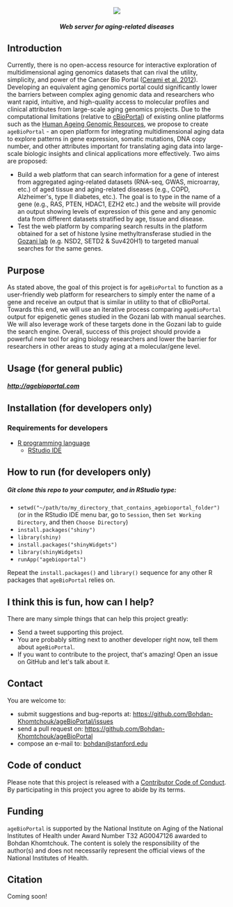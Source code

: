 <div align="center">

<img src="https://github.com/Bohdan-Khomtchouk/ageBioPortal/blob/master/ageBioPortal/www/ageBioPortal_logo_oval.png">

##### Web server for aging-related diseases

</div>

## Introduction
Currently, there is no open-access resource for interactive exploration of multidimensional aging genomics datasets that can rival the utility, simplicity, and power of the Cancer Bio Portal ([Cerami et al. 2012](https://www.ncbi.nlm.nih.gov/pmc/articles/PMC3956037/)). Developing an equivalent aging genomics portal could significantly lower the barriers between complex aging genomic data and researchers who want rapid, intuitive, and high-quality access to molecular profiles and clinical attributes from large-scale aging genomics projects. Due to the computational limitations (relative to [cBioPortal](https://github.com/cBioPortal/)) of existing online platforms such as the [Human Ageing Genomic Resources](http://genomics.senescence.info), we propose to create `ageBioPortal` - an open platform for integrating multidimensional aging data to explore patterns in gene expression, somatic mutations, DNA copy number, and other attributes important for translating aging data into large-scale biologic insights and clinical applications more effectively.  Two aims are proposed:

   * Build a web platform that can search information for a gene of interest from aggregated aging-related datasets (RNA-seq, GWAS, microarray, etc.) of aged tissue and aging-related diseases (e.g., COPD, Alzheimer's, type II diabetes, etc.).  The goal is to type in the name of a gene (e.g., RAS, PTEN, HDAC1, EZH2 etc.) and the website will provide an output showing levels of expression of this gene and any genomic data from different datasets stratified by age, tissue and disease.
  * Test the web platform by comparing search results in the platform obtained for a set of histone lysine methyltransferase studied in the [Gozani lab](https://web.stanford.edu/group/gozani/cgi-bin/gozanilab/) (e.g. NSD2, SETD2 & Suv420H1) to targeted manual searches for the same genes.
  
## Purpose
As stated above, the goal of this project is for `ageBioPortal` to function as a user-friendly web platform for researchers to simply enter the name of a gene and receive an output that is similar in utility to that of cBioPortal. Towards this end, we will use an iterative process comparing `ageBioPortal` output for epigenetic genes studied in the Gozani lab with manual searches. We will also leverage work of these targets done in the Gozani lab to guide the search engine. Overall, success of this project should provide a powerful new tool for aging biology researchers and lower the barrier for researchers in other areas to study aging at a molecular/gene level.

## Usage (for general public)

##### http://agebioportal.com 

## Installation (for developers only)

### Requirements for developers

* [R programming language](https://www.r-project.org)
  * [RStudio IDE](https://www.rstudio.com/products/rstudio/download/#download)

## How to run (for developers only)

##### Git clone this repo to your computer, and in RStudio type:
* `setwd("~/path/to/my_directory_that_contains_agebioportal_folder")` (or in the RStudio IDE menu bar, go to `Session`, then `Set Working Directory`, and then `Choose Directory`)
* `install.packages("shiny")`
* `library(shiny)`
* `install.packages("shinyWidgets")`
* `library(shinyWidgets)`
* `runApp("agebioportal")`

Repeat the `install.packages()` and `library()` sequence for any other R packages that `ageBioPortal` relies on. 

## I think this is fun, how can I help?
There are many simple things that can help this project greatly:

  * Send a tweet supporting this project.
  * You are probably sitting next to another developer right now, tell them about `ageBioPortal`.
  * If you want to contribute to the project, that's amazing! Open an issue on GitHub and let's talk about it.

## Contact
You are welcome to:

* submit suggestions and bug-reports at: <https://github.com/Bohdan-Khomtchouk/ageBioPortal/issues>
* send a pull request on: <https://github.com/Bohdan-Khomtchouk/ageBioPortal>
* compose an e-mail to: <bohdan@stanford.edu>

## Code of conduct

Please note that this project is released with a [Contributor Code of Conduct](CONDUCT.md). By participating in this project you agree to abide by its terms.

## Funding
`ageBioPortal` is supported by the National Institute on Aging of the National Institutes of Health under Award Number T32 AG0047126 awarded to Bohdan Khomtchouk. The content is solely the responsibility of the author(s) and does not necessarily represent the official views of the National Institutes of Health.

## Citation
Coming soon! 
